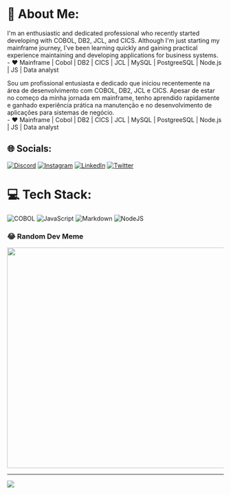 # 💫 About Me:
I'm an enthusiastic and dedicated professional who recently started developing with COBOL, DB2, JCL, and CICS. Although I'm just starting my mainframe journey, I've been learning quickly and gaining practical experience maintaining and developing applications for business systems. <br>- ❤ Mainframe | Cobol | DB2 | CICS | JCL | MySQL | PostgreeSQL | Node.js | JS | Data analyst

Sou um profissional entusiasta e dedicado que iniciou recentemente na área de desenvolvimento com COBOL, DB2, JCL e CICS. Apesar de estar no começo da minha jornada em mainframe, tenho aprendido rapidamente e ganhado experiência prática na manutenção e no desenvolvimento de aplicações para sistemas de negócio. <br>- ❤ Mainframe | Cobol | DB2 | CICS | JCL | MySQL | PostgreeSQL | Node.js | JS | Data analyst


## 🌐 Socials:
[![Discord](https://img.shields.io/badge/Discord-%237289DA.svg?logo=discord&logoColor=white)](htttps://discord.gg/Poseids#5555) [![Instagram](https://img.shields.io/badge/Instagram-%23E4405F.svg?logo=Instagram&logoColor=white)](https://www.instagram.com/noggerini/) [![LinkedIn](https://img.shields.io/badge/LinkedIn-%230077B5.svg?logo=linkedin&logoColor=white)](https://www.linkedin.com/in/marcos-noggerini-369b11192/) [![Twitter](https://img.shields.io/badge/Twitter-%231DA1F2.svg?logo=Twitter&logoColor=white)](https://x.com/yPoseidonR6) 

# 💻 Tech Stack:
![COBOL](https://img.shields.io/badge/COBOL-%23E34F26.svg?style=plastic&logo=COBOL5&logoColor=white) ![JavaScript](https://img.shields.io/badge/DB2-%23323330.svg?style=plastic&logo=DB2&logoColor=%23F7DF1E) ![Markdown](https://img.shields.io/badge/MAINFRAME-%23000000.svg?style=plastic&logo=MAINFRAME&logoColor=white) ![NodeJS](https://img.shields.io/badge/JCL-6DA55F?style=plastic&logo=JCL&logoColor=white) 

### 😂 Random Dev Meme
<img src="https://random-memer.herokuapp.com/" width="512px"/>

---
[![](https://visitcount.itsvg.in/api?id=MarcosNoggerini&icon=5&color=12)](https://visitcount.itsvg.in)

<!-- Proudly created with GPRM ( https://gprm.itsvg.in ) -->
